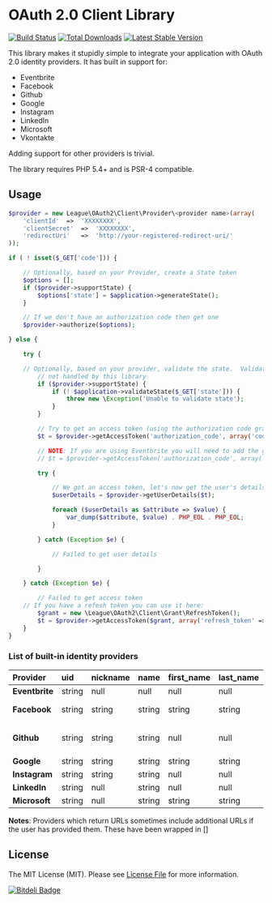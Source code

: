 # OAuth 2.0 Client Library

[![Build Status](https://travis-ci.org/thephpleague/oauth2-client.png?branch=master)](https://travis-ci.org/thephpleague/oauth2-client)
[![Total Downloads](https://poser.pugx.org/league/oauth2-client/downloads.png)](https://packagist.org/packages/league/oauth2-client)
[![Latest Stable Version](https://poser.pugx.org/league/oauth2-client/v/stable.png)](https://packagist.org/packages/league/oauth2-client)

This library makes it stupidly simple to integrate your application with OAuth 2.0 identity providers. It has built in support for:

* Eventbrite
* Facebook
* Github
* Google
* Instagram
* LinkedIn
* Microsoft
* Vkontakte

Adding support for other providers is trivial.

The library requires PHP 5.4+ and is PSR-4 compatible.

## Usage

```php
$provider = new League\OAuth2\Client\Provider\<provider name>(array(
    'clientId'  =>  'XXXXXXXX',
    'clientSecret'  =>  'XXXXXXXX',
    'redirectUri'   =>  'http://your-registered-redirect-uri/'
));

if ( ! isset($_GET['code'])) {

    // Optionally, based on your Provider, create a State token
    $options = [];
    if ($provider->supportState) {
        $options['state'] = $application->generateState();
    }

    // If we don't have an authorization code then get one
    $provider->authorize($options);

} else {

    try {

	// Optionally, based on your provider, validate the state.  Validation of the state is
        // not handled by this library
        if ($provider->supportState) {
            if (! $application->validateState($_GET['state'])) {
                throw new \Exception('Unable to validate state');
            }
        }

    	// Try to get an access token (using the authorization code grant)
        $t = $provider->getAccessToken('authorization_code', array('code' => $_GET['code']));

        // NOTE: If you are using Eventbrite you will need to add the grant_type parameter (see below)
        // $t = $provider->getAccessToken('authorization_code', array('code' => $_GET['code'], 'grant_type' => 'authorization_code'));

        try {

        	// We got an access token, let's now get the user's details
            $userDetails = $provider->getUserDetails($t);

            foreach ($userDetails as $attribute => $value) {
                var_dump($attribute, $value) . PHP_EOL . PHP_EOL;
            }

        } catch (Exception $e) {

            // Failed to get user details

        }

    } catch (Exception $e) {

        // Failed to get access token
	// If you have a refesh token you can use it here:
        $grant = new \League\OAuth2\Client\Grant\RefreshToken();
        $t = $provider->getAccessToken($grant, array('refresh_token' => $refreshToken));
    }
}
```

### List of built-in identity providers

| Provider | uid    | nickname | name   | first_name | last_name | email  | location | description | imageUrl | urls |
| :------- | :----- | :------- | :----- | :--------- | :-------- | :----- | :------- | :---------- | :------- | :--- |
| **Eventbrite** | string | null | null | null | null | string | null | null | null   | null |
| **Facebook** | string | string | string | string | string | string | string | string | string   | array (Facebook) |
| **Github**   | string | string | string | null | null | string | null | null | null | array (Github, [personal])|
| **Google** | string | string | string | string | string | string | null | null | string | null |
| **Instagram** | string | string | string | null | null | null | null | string | string | null |
| **LinkedIn** | string | null | string | null | null | string | string | string | string | string |
| **Microsoft** | string | null | string | string | string | string | null | null | string | string |

**Notes**: Providers which return URLs sometimes include additional URLs if the user has provided them. These have been wrapped in []

## License

The MIT License (MIT). Please see [License File](https://github.com/thephpleague/oauth2-client/blob/master/LICENSE) for more information.


[![Bitdeli Badge](https://d2weczhvl823v0.cloudfront.net/thephpleague/oauth2-client/trend.png)](https://bitdeli.com/free "Bitdeli Badge")

